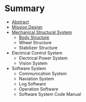 # Summary

* [Abstract](README.md)
* [Mission Design](arl15md.md)
* [Mechanical Structural System](arl15d1001md.md)
   * [Body Structure](body_structure.md)
   * Wheel Structure
   * Stabilizer Structure
* Electrical Control System
   * Electrical Power System
   * Vision System
* Software System
   * Communication System
   * Naviation System
   * Log Software
   * Operation Software
   * Software System Code Manual

